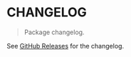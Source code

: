 # CHANGELOG

> Package changelog.

See [GitHub Releases](https://github.com/stdlib-js/random-streams-rayleigh/releases) for the changelog.